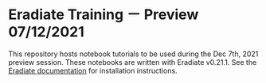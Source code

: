 # Eradiate Training － Preview 07/12/2021

This repository hosts notebook tutorials to be used during the Dec 7th, 2021
preview session. These notebooks are written with Eradiate v0.21.1. See the
[Eradiate documentation](https://eradiate.readthedocs.io/en/latest/index.html)
for installation instructions.
